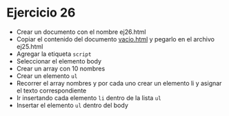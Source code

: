# Ejercicio 26

* Crear un documento con el nombre ej26.html
* Copiar el contenido del documento [vacio.html](ejemplos/vacio.html) y pegarlo en el archivo ej25.html
* Agregar la etiqueta `script`
* Seleccionar el elemento body
* Crear un array con 10 nombres
* Crear un elemento `ul`
* Recorrer el array nombres y por cada uno crear un elemento li y asignar el texto correspondiente
* Ir insertando cada elemento `li` dentro de la lista `ul`
* Insertar el elemento `ul` dentro del body
